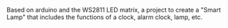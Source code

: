 Based on arduino and the WS2811 LED matrix, a project to create a "Smart Lamp" that includes the functions of a clock, alarm clock, lamp, etc.